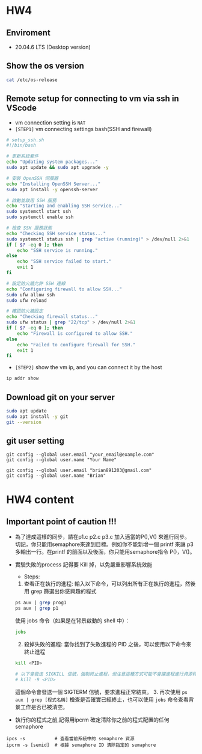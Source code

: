 # HW4
## Enviroment
* 20.04.6 LTS (Desktop version)

## Show the os version
``` bash
cat /etc/os-release
```

## Remote setup for connecting to vm via ssh in VScode
* vm connection setting is `NAT`
* `[STEP1]` vm connecting settings bash(SSH and firewall)
``` bash
# setup_ssh.sh
#!/bin/bash

# 更新系統套件
echo "Updating system packages..."
sudo apt update && sudo apt upgrade -y

# 安裝 OpenSSH 伺服器
echo "Installing OpenSSH Server..."
sudo apt install -y openssh-server

# 啟動並啟用 SSH 服務
echo "Starting and enabling SSH service..."
sudo systemctl start ssh
sudo systemctl enable ssh

# 檢查 SSH 服務狀態
echo "Checking SSH service status..."
sudo systemctl status ssh | grep "active (running)" > /dev/null 2>&1
if [ $? -eq 0 ]; then
    echo "SSH service is running."
else
    echo "SSH service failed to start."
    exit 1
fi

# 設定防火牆允許 SSH 連線
echo "Configuring firewall to allow SSH..."
sudo ufw allow ssh
sudo ufw reload

# 確認防火牆設定
echo "Checking firewall status..."
sudo ufw status | grep "22/tcp" > /dev/null 2>&1
if [ $? -eq 0 ]; then
    echo "Firewall is configured to allow SSH."
else
    echo "Failed to configure firewall for SSH."
    exit 1
fi
```

* `[STEP2]` show the vm ip, and you can connect it by the host
``` bash
ip addr show
```

## Download git on your server
``` bash
sudo apt update
sudo apt install -y git
git --version
```

## git user setting
``` git bash
git config --global user.email "your_email@example.com"
git config --global user.name "Your Name"

git config --global user.email "brian891203@gmail.com"
git config --global user.name "Brian"
```

# HW4 content
## Important point of caution !!!
* 為了達成這樣的同步，請在p1.c p2.c p3.c 加入適當的P(),V() 來進行同步。
切記，你只能用semaphore來達到目標。例如你不能新增一個 printf 來讓 p3 多輸出一行。在printf 的前面以及後面，你只能用semaphore指令 P()，V()。
* 實驗失敗的process 記得要 Kill 掉，以免嚴重影響系統效能
    * Steps:
    1. 查看正在執行的進程: 輸入以下命令，可以列出所有正在執行的進程，然後用 grep 篩選出你感興趣的程式
    ``` perl
    ps aux | grep prog1
    ps aux | grep p1
    ```
    使用 jobs 命令（如果是在背景啟動的 shell 中）：
    ``` bash
    jobs
    ```
    2. 殺掉失敗的進程: 當你找到了失敗進程的 PID 之後，可以使用以下命令來終止進程
    ``` bash
    kill <PID>

    # 以下會發送 SIGKILL 信號，強制終止進程，但注意這種方式可能不會讓進程進行資源釋放，所以只在必要時使用
    # kill -9 <PID>
    ```
    這個命令會發送一個 SIGTERM 信號，要求進程正常結束。
    3. 再次使用 `ps aux | grep [程式名稱]` 檢查是否確實已經終止，也可以使用 `jobs` 命令查看背景工作是否已被清空。


* 執行你的程式之前,記得用ipcrm 確定清除你之前的程式配置的任何 semaphore
``` nginx
ipcs -s           # 查看當前系統中的 semaphore 資源
ipcrm -s [semid]  # 根據 semaphore ID 清除指定的 semaphore
```